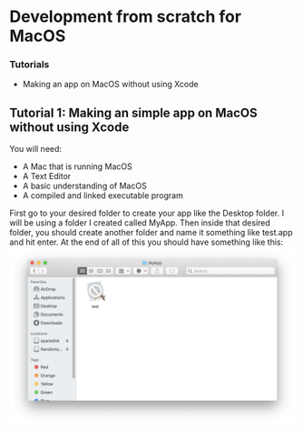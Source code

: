 # Development from scratch for MacOS

### Tutorials
* Making an app on MacOS without using Xcode

## Tutorial 1: Making an simple app on MacOS without using Xcode

You will need:
* A Mac that is running MacOS 
* A Text Editor
* A basic understanding of MacOS
* A compiled and linked executable program

First go to your desired folder to create your app like the Desktop folder. I will be using a folder I created called MyApp. Then inside that desired folder, you should create another folder and name it something like test.app and hit enter. At the end of all of this you should have something like this:
![Picture showing test.app as a damaged or incomplete application in the MacOS Finder](/images/pic1.png)